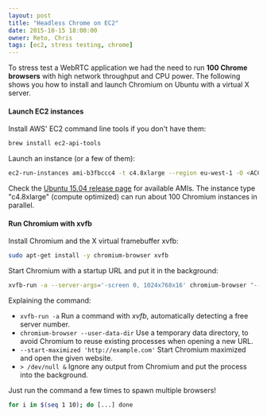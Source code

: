 ```yaml
---
layout: post
title: "Headless Chrome on EC2"
date: 2015-10-15 18:00:00
owner: Reto, Chris
tags: [ec2, stress testing, chrome]
---
```


To stress test a WebRTC application we had the need to run **100 Chrome browsers** with high network throughput and CPU power.
The following shows you how to install and launch Chromium on Ubuntu with a virtual X server.

<!--more-->

#### Launch EC2 instances

Install AWS' EC2 command line tools if you don't have them:

```bash
brew install ec2-api-tools
```

Launch an instance (or a few of them):

```bash
ec2-run-instances ami-b3fbccc4 -t c4.8xlarge --region eu-west-1 -O <ACCESS-KEY> -W <SECRET-KEY> --key <KEYPAIR-NAME>
```

Check the [Ubuntu 15.04 release page](http://cloud-images.ubuntu.com/releases/15.04/release/) for available AMIs.
The instance type "c4.8xlarge" (compute optimized) can run about 100 Chromium instances in parallel.

#### Run Chromium with xvfb

Install Chromium and the X virtual framebuffer xvfb:

```bash
sudo apt-get install -y chromium-browser xvfb
```

Start Chromium with a startup URL and put it in the background:

```bash
xvfb-run -a --server-args='-screen 0, 1024x768x16' chromium-browser "--user-data-dir=/tmp/chrome$(date +%s%N)" --disable-gpu --start-maximized 'http://example.com' > /dev/null &
```

Explaining the command:

- `xvfb-run -a` Run a command with *xvfb*, automatically detecting a free server number.
- `chromium-browser --user-data-dir` Use a temporary data directory, to avoid Chromium to reuse existing processes when opening a new URL.
- `--start-maximized 'http://example.com'` Start Chromium maximized and open the given website.
- `> /dev/null &` Ignore any output from Chromium and put the process into the background.


Just run the command a few times to spawn multiple browsers!

```bash
for i in $(seq 1 10); do [...] done
```
